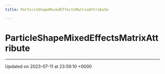 ```yaml
---
title: ParticleShapeMixedEffectsMatrixAttribute

---
```


# ParticleShapeMixedEffectsMatrixAttribute





-------------------------------

Updated on 2023-07-11 at 23:59:10 +0000